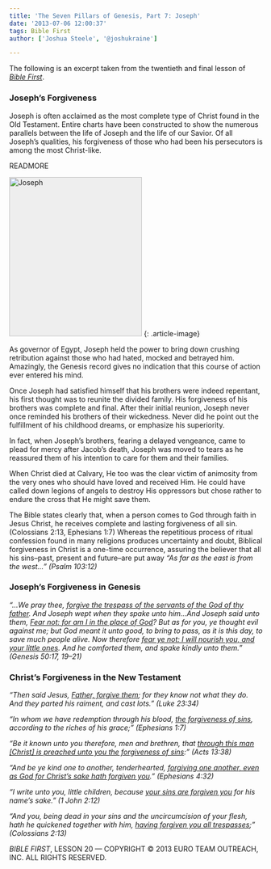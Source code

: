 ```yaml
---
title: 'The Seven Pillars of Genesis, Part 7: Joseph'
date: '2013-07-06 12:00:37'
tags: Bible First
author: ['Joshua Steele', '@joshukraine']

---
```


The following is an excerpt taken from the twentieth and final lesson of *<a title="Bible First" href="http://www.getbiblefirst.com" target="_blank">Bible First</a>*.

### Joseph’s Forgiveness
Joseph is often acclaimed as the most complete type of Christ found in the Old Testament. Entire charts have been constructed to show the numerous parallels between the life of Joseph and the life of our Savior. Of all Joseph’s qualities, his forgiveness of those who had been his persecutors is among the most Christ-like.

READMORE

<img class="alignleft  wp-image-1847" style="border-color: #bbbbbb; background-color: #eeeeee;" alt="Joseph" src="https://s3.amazonaws.com/images.ofreport.com/2013/07/joseph_making_himself_known-375x450.jpg" width="263" height="315" />
{: .article-image}

As governor of Egypt, Joseph held the power to bring down crushing retribution against those who had hated, mocked and betrayed him. Amazingly, the Genesis record gives no indication that this course of action ever entered his mind.

Once Joseph had satisfied himself that his brothers were indeed repentant, his first thought was to reunite the divided family. His forgiveness of his brothers was complete and final. After their initial reunion, Joseph never once reminded his brothers of their wickedness. Never did he point out the fulfillment of his childhood dreams, or emphasize his superiority.

In fact, when Joseph’s brothers, fearing a delayed vengeance, came to plead for mercy after Jacob’s death, Joseph was moved to tears as he reassured them of his intention to care for them and their families.

When Christ died at Calvary, He too was the clear victim of animosity from the very ones who should have loved and received Him. He could have called down legions of angels to destroy His oppressors but chose rather to endure the cross that He might save them.

The Bible states clearly that, when a person comes to God through faith in Jesus Christ, he receives complete and lasting forgiveness of all sin. (Colossians 2:13, Ephesians 1:7) Whereas the repetitious process of ritual confession found in many religions produces uncertainty and doubt, Biblical forgiveness in Christ is a one-time occurrence, assuring the believer that all his sins–past, present and future–are put away *“As far as the east is from the west…” (Psalm 103:12)*

### Joseph’s Forgiveness in Genesis
*“…We pray thee, <span style="text-decoration: underline;">forgive the trespass of the servants of the God of thy father</span>. And Joseph wept when they spake unto him…And Joseph said unto them, <span style="text-decoration: underline;">Fear not: for am I in the place of God</span>? But as for you, ye thought evil against me; but God meant it unto good, to bring to pass, as it is this day, to save much people alive. Now therefore <span style="text-decoration: underline;">fear ye not: I will nourish you, and your little ones</span>. And he comforted them, and spake kindly unto them.” (Genesis 50:17, 19–21)*

### Christ’s Forgiveness in the New Testament
*“Then said Jesus, <span style="text-decoration: underline;">Father, forgive them</span>; for they know not what they do. And they parted his raiment, and cast lots.” (Luke 23:34)*

*“In whom we have redemption through his blood, <span style="text-decoration: underline;">the forgiveness of sins</span>, according to the riches of his grace;” (Ephesians 1:7)*

*“Be it known unto you therefore, men and brethren, that <span style="text-decoration: underline;">through this man [Christ] is preached unto you the forgiveness of sins</span>:” (Acts 13:38)*

*“And be ye kind one to another, tenderhearted, <span style="text-decoration: underline;">forgiving one another, even as God for Christ’s sake hath forgiven you</span>.” (Ephesians 4:32)*

*“I write unto you, little children, because <span style="text-decoration: underline;">your sins are forgiven you</span> for his name’s sake.” (1 John 2:12)*

*“And you, being dead in your sins and the uncircumcision of your flesh, hath he quickened together with him, <span style="text-decoration: underline;">having forgiven you all trespasses</span>;” (Colossians 2:13)*

*BIBLE FIRST*, LESSON 20 &mdash; COPYRIGHT &copy; 2013 EURO TEAM OUTREACH, INC. ALL RIGHTS RESERVED.
